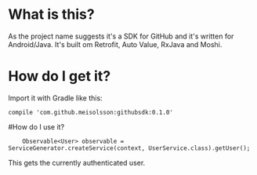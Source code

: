 # What is this?

As the project name suggests it's a SDK for GitHub and it's written for Android/Java. It's built om Retrofit, Auto Value, RxJava and Moshi.

# How do I get it?

Import it with Gradle like this:

<code>compile 'com.github.meisolsson:githubsdk:0.1.0'</code>

#How do I use it?

````
    Observable<User> observable = ServiceGenerator.createService(context, UserService.class).getUser();
````

This gets the currently authenticated user. 
